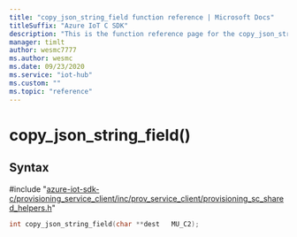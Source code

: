 ```yaml
---                             
title: "copy_json_string_field function reference | Microsoft Docs" 
titleSuffix: "Azure IoT C SDK"            
description: "This is the function reference page for the copy_json_string_field() function in the Azure IoT C SDK. This SDK is used with Azure IoT Hub and Azure IoT Hub Device Provisioning Service"            
manager: timlt                 
author: wesmc7777              
ms.author: wesmc               
ms.date: 09/23/2020                    
ms.service: "iot-hub"             
ms.custom: ""                
ms.topic: "reference"        
---                            
```


# copy_json_string_field()

## Syntax

\#include "[azure-iot-sdk-c/provisioning_service_client/inc/prov_service_client/provisioning_sc_shared_helpers.h](../provisioning-sc-shared-helpers-h.md)"  
```C
int copy_json_string_field(char **dest   MU_C2);
```

